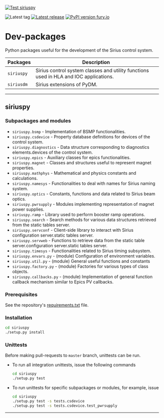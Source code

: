 
[![Test siriuspy](https://github.com/lnls-sirius/dev-packages/actions/workflows/test-siriuspy.yml/badge.svg)](https://github.com/lnls-sirius/dev-packages/actions/workflows/test-siriuspy.yml)

![Latest tag](https://img.shields.io/github/tag/lnls-sirius/dev-packages.svg?style=flat)
[![Latest release](https://img.shields.io/github/release/lnls-sirius/dev-packages.svg?style=flat)](https://github.com/lnls-sirius/dev-packages/releases)
[![PyPI version fury.io](https://badge.fury.io/py/siriuspy.svg)](https://pypi.python.org/pypi/siriuspy/)

# Dev-packages

Python packages useful for the development of the Sirius control system.

| Packages | Description |
| -------- | ----------- |
| `siriuspy` | Sirius control system classes and utility functions used in HLA and IOC applications.
| `siriusdm` | Sirius extensions of PyDM. |

---

## siriuspy

### Subpackages and modules

* ```siriuspy.bsmp``` - Implementation of BSMP functionalities.
* ```siriuspy.csdevice``` - Property database definitions for devices of the control system.
* ```siriuspy.diagnostics``` - Data structure corresponding to diagnostics elements.devices of the control system.
* ```siriuspy.epics``` - Auxiliary classes for epics functionalities.
* ```siriuspy.magnet``` - Classes and structures useful to represent magnet properties.
* ```siriuspy.mathphys``` - Mathematical and physics constants and calculations.
* ```siriuspy.namesys``` - Functionalities to deal with names for Sirius naming system.
* ```siriuspy.optics``` - Constants, functions and data related to Sirius beam optics.
* ```siriuspy.pwrsupply``` - Modules implementing representation of magnet power supplies.
* ```siriuspy.ramp``` - Library used to perform booster ramp operations.
* ```siriuspy.search``` - Search methods for various data structures retrieved  from the static tables server.
* ```siriuspy.servconf``` - Client-side library to interact with Sirius configuration server.static tables server.
* ```siriuspy.servweb``` - Functions to retrieve data from the static table server.configuration server.static tables server.
* ```siriuspy.timesys``` - Functionalities related to Sirius timing subsystem.
* ```siriuspy.envars.py``` - (module) Configuration of environment variables.
* ```siriuspy.util.py``` - (module) General useful functions and constants
* ```siriuspy.factory.py``` - (module) Factories for various types of class objects.
* ```siriuspy.callbacks.py``` - (module) Implementation of general function callback mechanism similar to Epics PV callbacks.


### Prerequisites

See the repository's  [requirements.txt](siriuspy/requirements.txt) file.

### Installation

``` bash
cd siriuspy
./setup.py install
```

### Unittests

Before making pull-requests to ```master``` branch, unittests can be run.

* To run all integration unittests, issue the following commands
  ``` bash
  cd siriuspy
  ./setup.py test
  ```

 * To run unittests for specific  subpackages or modules, for example, issue
   ``` bash
   cd siriuspy
   ./setup.py test -s tests.csdevice
   ./setup.py test -s tests.csdevice.test_pwrsupply
   ```

  ---

